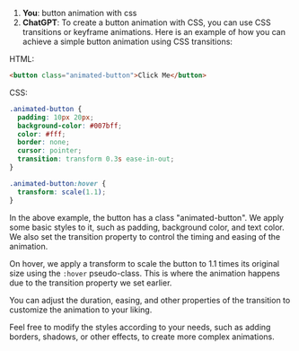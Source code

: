 1. **You**: button animation with css
2. **ChatGPT**: To create a button animation with CSS, you can use CSS transitions or keyframe animations. Here is an example of how you can achieve a simple button animation using CSS transitions:

HTML:
```html
<button class="animated-button">Click Me</button>
```

CSS:
```css
.animated-button {
  padding: 10px 20px;
  background-color: #007bff;
  color: #fff;
  border: none;
  cursor: pointer;
  transition: transform 0.3s ease-in-out;
}

.animated-button:hover {
  transform: scale(1.1);
}
```

In the above example, the button has a class "animated-button". We apply some basic styles to it, such as padding, background color, and text color. We also set the transition property to control the timing and easing of the animation.

On hover, we apply a transform to scale the button to 1.1 times its original size using the `:hover` pseudo-class. This is where the animation happens due to the transition property we set earlier.

You can adjust the duration, easing, and other properties of the transition to customize the animation to your liking.

Feel free to modify the styles according to your needs, such as adding borders, shadows, or other effects, to create more complex animations.